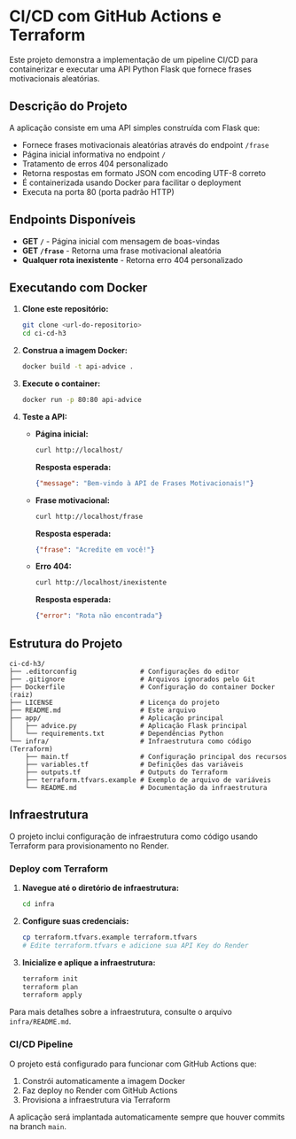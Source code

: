# CI/CD com GitHub Actions e Terraform

Este projeto demonstra a implementação de um pipeline CI/CD para containerizar e executar uma API Python Flask que fornece frases motivacionais aleatórias.

## Descrição do Projeto

A aplicação consiste em uma API simples construída com Flask que:

- Fornece frases motivacionais aleatórias através do endpoint `/frase`
- Página inicial informativa no endpoint `/`
- Tratamento de erros 404 personalizado
- Retorna respostas em formato JSON com encoding UTF-8 correto
- É containerizada usando Docker para facilitar o deployment
- Executa na porta 80 (porta padrão HTTP)

## Endpoints Disponíveis

- **GET `/`** - Página inicial com mensagem de boas-vindas
- **GET `/frase`** - Retorna uma frase motivacional aleatória
- **Qualquer rota inexistente** - Retorna erro 404 personalizado

## Executando com Docker

1. **Clone este repositório:**

   ```bash
   git clone <url-do-repositorio>
   cd ci-cd-h3
   ```

2. **Construa a imagem Docker:**

   ```bash
   docker build -t api-advice .
   ```

3. **Execute o container:**

   ```bash
   docker run -p 80:80 api-advice
   ```

4. **Teste a API:**

   - **Página inicial:**
     ```bash
     curl http://localhost/
     ```
     **Resposta esperada:**
     ```json
     {"message": "Bem-vindo à API de Frases Motivacionais!"}
     ```

   - **Frase motivacional:**
     ```bash
     curl http://localhost/frase
     ```
     **Resposta esperada:**
     ```json
     {"frase": "Acredite em você!"}
     ```

   - **Erro 404:**
     ```bash
     curl http://localhost/inexistente
     ```
     **Resposta esperada:**
     ```json
     {"error": "Rota não encontrada"}
     ```

## Estrutura do Projeto

```
ci-cd-h3/
├── .editorconfig                # Configurações do editor
├── .gitignore                   # Arquivos ignorados pelo Git
├── Dockerfile                   # Configuração do container Docker (raiz)
├── LICENSE                      # Licença do projeto
├── README.md                    # Este arquivo
├── app/                         # Aplicação principal
│   ├── advice.py                # Aplicação Flask principal
│   └── requirements.txt         # Dependências Python
└── infra/                       # Infraestrutura como código (Terraform)
    ├── main.tf                  # Configuração principal dos recursos
    ├── variables.tf             # Definições das variáveis
    ├── outputs.tf               # Outputs do Terraform
    ├── terraform.tfvars.example # Exemplo de arquivo de variáveis
    └── README.md                # Documentação da infraestrutura
```

## Infraestrutura

O projeto inclui configuração de infraestrutura como código usando Terraform para provisionamento no Render.

### Deploy com Terraform

1. **Navegue até o diretório de infraestrutura:**
   ```bash
   cd infra
   ```

2. **Configure suas credenciais:**
   ```bash
   cp terraform.tfvars.example terraform.tfvars
   # Edite terraform.tfvars e adicione sua API Key do Render
   ```

3. **Inicialize e aplique a infraestrutura:**
   ```bash
   terraform init
   terraform plan
   terraform apply
   ```

Para mais detalhes sobre a infraestrutura, consulte o arquivo `infra/README.md`.

### CI/CD Pipeline

O projeto está configurado para funcionar com GitHub Actions que:

1. Constrói automaticamente a imagem Docker
2. Faz deploy no Render com GitHub Actions
3. Provisiona a infraestrutura via Terraform

A aplicação será implantada automaticamente sempre que houver commits na branch `main`.
